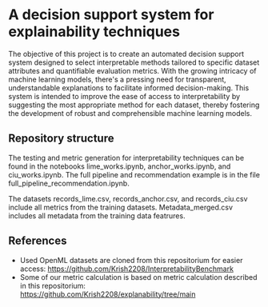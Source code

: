 # A decision support system for explainability techniques

The objective of this project is to create an automated decision support system designed to select interpretable methods tailored to specific dataset attributes and quantifiable evaluation metrics. With the growing intricacy of machine learning models, there's a pressing need for transparent, understandable explanations to facilitate informed decision-making. This system is intended to improve the ease of access to interpretability by suggesting the most appropriate method for each dataset, thereby fostering the development of robust and comprehensible machine learning models.

## Repository structure

The testing and metric generation for interpretability techniques can be found in the notebooks lime_works.ipynb, anchor_works.ipynb, and ciu_works.ipynb. The full pipeline and recommendation example is in the file full_pipeline_recommendation.ipynb.

The datasets records_lime.csv, records_anchor.csv, and records_ciu.csv include all metrics from the training datasets. Metadata_merged.csv includes all metadata from the training data featrures. 

## References
- Used OpenML datasets are cloned from this repositorium for easier access: https://github.com/Krish2208/InterpretabilityBenchmark
- Some of our metric calculation is based on metric calculation described in this repositorium: https://github.com/Krish2208/explanability/tree/main

